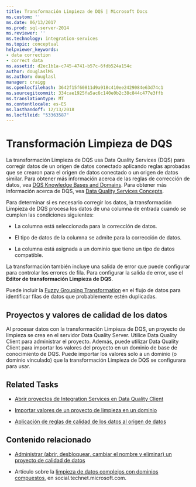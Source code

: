 ```yaml
---
title: Transformación Limpieza de DQS | Microsoft Docs
ms.custom: ''
ms.date: 06/13/2017
ms.prod: sql-server-2014
ms.reviewer: ''
ms.technology: integration-services
ms.topic: conceptual
helpviewer_keywords:
- data correction
- correct data
ms.assetid: d2ec1b1a-c745-4741-b57c-6fdb524a154c
author: douglaslMS
ms.author: douglasl
manager: craigg
ms.openlocfilehash: 3642f15f60811d9a918c410ee2429084e63d74c1
ms.sourcegitcommit: 334cae1925fa5ac6c140e0b2c38c844c477e3ffb
ms.translationtype: MT
ms.contentlocale: es-ES
ms.lasthandoff: 12/13/2018
ms.locfileid: "53363587"
---
```

# <a name="dqs-cleansing-transformation"></a>Transformación Limpieza de DQS
  La transformación Limpieza de DQS usa Data Quality Services (DQS) para corregir datos de un origen de datos conectado aplicando reglas aprobadas que se crearon para el origen de datos conectado o un origen de datos similar. Para obtener más información acerca de las reglas de corrección de datos, vea [DQS Knowledge Bases and Domains](../../../data-quality-services/dqs-knowledge-bases-and-domains.md). Para obtener más información acerca de DQS, vea [Data Quality Services Concepts](../../../data-quality-services/data-quality-services-concepts.md).  
  
 Para determinar si es necesario corregir los datos, la transformación Limpieza de DQS procesa los datos de una columna de entrada cuando se cumplen las condiciones siguientes:  
  
-   La columna está seleccionada para la corrección de datos.  
  
-   El tipo de datos de la columna se admite para la corrección de datos.  
  
-   La columna está asignada a un dominio que tiene un tipo de datos compatible.  
  
 La transformación también incluye una salida de error que puede configurar para controlar los errores de fila. Para configurar la salida de error, use el **Editor de transformación Limpieza de DQS**.  
  
 Puede incluir la [Fuzzy Grouping Transformation](fuzzy-grouping-transformation.md) en el flujo de datos para identificar filas de datos que probablemente estén duplicadas.  
  
## <a name="data-quality-projects-and-values"></a>Proyectos y valores de calidad de los datos  
 Al procesar datos con la transformación Limpieza de DQS, un proyecto de limpieza se crea en el servidor Data Quality Server. Utilice Data Quality Client para administrar el proyecto. Además, puede utilizar Data Quality Client para importar los valores del proyecto en un dominio de base de conocimiento de DQS. Puede importar los valores solo a un dominio (o dominio vinculado) que la transformación Limpieza de DQS se configurara para usar.  
  
## <a name="related-tasks"></a>Related Tasks  
  
-   [Abrir proyectos de Integration Services en Data Quality Client](../../../data-quality-services/open-integration-services-projects-in-data-quality-client.md)  
  
-   [Importar valores de un proyecto de limpieza en un dominio](../../../data-quality-services/import-cleansing-project-values-into-a-domain.md)  
  
-   [Aplicación de reglas de calidad de los datos al origen de datos](apply-data-quality-rules-to-data-source.md)  
  
## <a name="related-content"></a>Contenido relacionado  
  
-   [Administrar &#40;abrir, desbloquear, cambiar el nombre y eliminar&#41; un proyecto de calidad de datos](../../../data-quality-services/manage-open-unlock-rename-and-delete-a-data-quality-project.md)  
  
-   Artículo sobre la [limpieza de datos complejos con dominios compuestos](https://social.technet.microsoft.com/wiki/contents/articles/13324.using-dqs-cleansing-complex-data-using-composite-domains.aspx), en social.technet.microsoft.com.  
  
  
